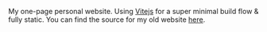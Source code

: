 My one-page personal website. Using [Vitejs](https://vitejs.dev) for a super minimal build flow & fully static. You can find the source for my old website [here](https://github.com/Egrodo/noahyamamoto.com.old).
